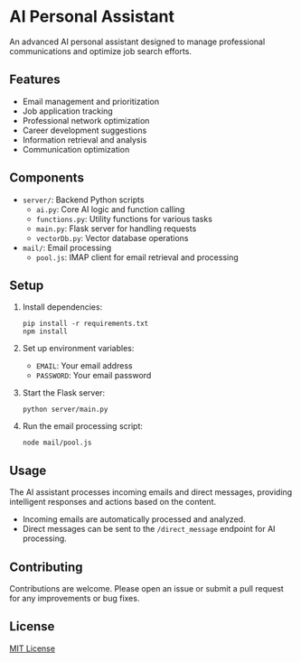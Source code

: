 # AI Personal Assistant

An advanced AI personal assistant designed to manage professional communications and optimize job search efforts.

## Features

- Email management and prioritization
- Job application tracking
- Professional network optimization
- Career development suggestions
- Information retrieval and analysis
- Communication optimization

## Components

- `server/`: Backend Python scripts
  - `ai.py`: Core AI logic and function calling
  - `functions.py`: Utility functions for various tasks
  - `main.py`: Flask server for handling requests
  - `vectorDb.py`: Vector database operations
- `mail/`: Email processing
  - `pool.js`: IMAP client for email retrieval and processing

## Setup

1. Install dependencies:
   ```
   pip install -r requirements.txt
   npm install
   ```

2. Set up environment variables:
   - `EMAIL`: Your email address
   - `PASSWORD`: Your email password

3. Start the Flask server:
   ```
   python server/main.py
   ```

4. Run the email processing script:
   ```
   node mail/pool.js
   ```

## Usage

The AI assistant processes incoming emails and direct messages, providing intelligent responses and actions based on the content.

- Incoming emails are automatically processed and analyzed.
- Direct messages can be sent to the `/direct_message` endpoint for AI processing.

## Contributing

Contributions are welcome. Please open an issue or submit a pull request for any improvements or bug fixes.

## License

[MIT License](LICENSE)
